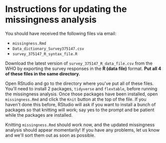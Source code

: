 # Instructions for updating the missingness analysis

You should have received the following files via email:
- `missingness.Rmd`
- `Data_dictionary_Survey375147.csv`
- `survey_375147_R_syntax_file.R`

Download the latest version of `survey_375147_R_data_file.csv` from the WHO by exporting the 
survey responses in the **R (data file)** format. **Put all 4 of these files in the same directory.**

Open RStudio and go to the directory where you've put all of these files. You'll need to install 2 packages, `tidyverse` and `flextable`, before 
running the missingness analysis.  Once those packages have been installed, open `missingness.Rmd` and
click the `Knit` button at the top of the file. If you haven't done this before, RStudio will 
ask if you want to install a bunch of packages so that knitting will work; say yes to the prompt and be patient 
while the packages are installed. 

Knitting `missingness.Rmd` should work now, and the updated missingness analysis should appear momentarily!
If you have any problems, let us know and we'll sort them out as soon as possible.
